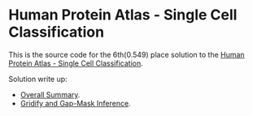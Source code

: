 # Human Protein Atlas - Single Cell Classification
This is the source code for the 6th(0.549) place solution to the [Human Protein Atlas - Single Cell Classification](https://www.kaggle.com/c/hpa-single-cell-image-classification/overview).

Solution write up:
- [Overall Summary](https://www.kaggle.com/c/hpa-single-cell-image-classification/discussion/239166).
- [Gridify and Gap-Mask Inference](https://www.kaggle.com/c/hpa-single-cell-image-classification/discussion/238365).
